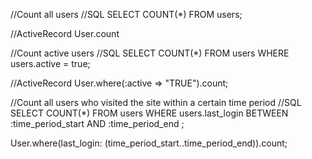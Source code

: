 //Count all users
//SQL
SELECT
    COUNT(*)
FROM
    users;

//ActiveRecord
User.count

//Count active users
//SQL
SELECT
    COUNT(*)
FROM 
    users
WHERE
    users.active = true;

//ActiveRecord
User.where(:active => "TRUE").count;

//Count all users who visited the site within a certain time period
//SQL
SELECT
    COUNT(*)
FROM
    users
WHERE
    users.last_login BETWEEN :time_period_start AND :time_period_end ;

User.where(last_login: (time_period_start..time_period_end)).count;